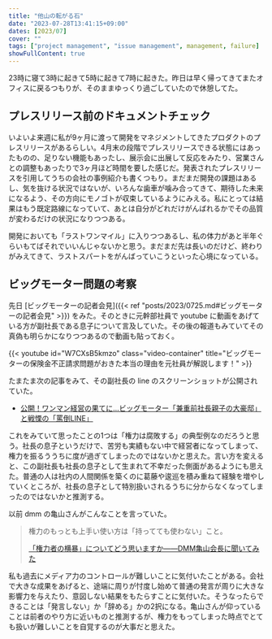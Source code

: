 ```yaml
---
title: "他山の転がる石"
date: "2023-07-28T13:41:15+09:00"
dates: [2023/07]
cover: ""
tags: ["project management", "issue management", management, failure]
showFullContent: true
---
```


23時に寝て3時に起きて5時に起きて7時に起きた。昨日は早く帰ってきてまたオフィスに戻るつもりが、そのままゆっくり過ごしていたので休憩してた。

## プレスリリース前のドキュメントチェック

いよいよ来週に私が9ヶ月に渡って開発をマネジメントしてきたプロダクトのプレスリリースがあるらしい。4月末の段階でプレスリリースできる状態にはあったものの、足りない機能もあったし、展示会に出展して反応をみたり、営業さんとの調整もあったりで3ヶ月ほど時間を要した感じだ。発表されたプレスリリースを引用してうちの会社の事例紹介も書くつもり。まだまだ開発の課題はあるし、気を抜ける状況ではないが、いろんな歯車が噛み合ってきて、期待した未来になるよう、その方向にモノゴトが収束しているようにみえる。私にとっては結果はもう既定路線になっていて、あとは自分がどれだけがんばれるかでその品質が変わるだけの状況になりつつある。

開発においても「ラストワンマイル」に入りつつあるし、私の体力があと半年ぐらいもてばそれでいいんじゃないかと思う。まだまだ先は長いのだけど、終わりがみえてきて、ラストスパートをがんばっていこうといった心境になっている。

## ビッグモーター問題の考察

先日 [ビッグモーターの記者会見]({{< ref "posts/2023/0725.md#ビッグモーターの記者会見" >}}) をみた。そのときに元幹部社員で youtube に動画をあげている方が副社長である息子について言及していた。その後の報道もみていてその真偽も明らかになりつつあるので動画も貼っておく。

{{< youtube id="W7CXsB5kmzo" class="video-container" title="ビッグモーターの保険金不正請求問題がおきた本当の理由を元社員が解説します！" >}}

たまたま次の記事をみて、その副社長の line のスクリーンショットが公開されていた。

* [公開！ワンマン経営の果てに…ビッグモーター「兼重前社長親子の大豪邸」と戦慄の「罵倒LINE」](https://friday.kodansha.co.jp/article/324024)

これをみていて思ったことの1つは「権力は腐敗する」の典型例なのだろうと思う。社長の息子というだけで、苦労も実績もない中で経営者になってしまって、権力を振るううちに度が過ぎてしまったのではないかと思えた。言い方を変えると、この副社長も社長の息子として生まれて不幸だった側面があるようにも思えた。普通の人は社内の人間関係を築くのに葛藤や逡巡を積み重ねて経験を増やしていくところが、社長の息子として特別扱いされるうちに分からなくなってしまったのではないかと推測する。

以前 dmm の亀山さんがこんなことを言っていた。

> 権力のもっとも上手い使い方は「持ってても使わない」こと。
> 
> [「権力者の横暴」についてどう思いますか――DMM亀山会長に聞いてみた](https://bunshun.jp/articles/-/6711)

私も過去にメディア力のコントロールが難しいことに気付いたことがある。会社で大きな成果をあげると、途端に周りが忖度し始めて普通の発言が周りに大きな影響力を与えたり、意図しない結果をもたらすことに気付いた。そうなったらできることは「発言しない」か「辞める」かの2択になる。亀山さんが仰っていることは前者のやり方に近いものと推測するが、権力をもってしまった時点でとても扱いが難しいことを自覚するのが大事だと思えた。
